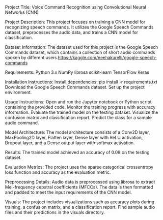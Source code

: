 Project Title:
Voice Command Recognition using Convolutional Neural Networks (CNN)

Project Description:
This project focuses on training a CNN model for recognizing speech commands. It utilizes the Google Speech Commands dataset, preprocesses the audio data, and trains a CNN model for classification.

Dataset Information:
The dataset used for this project is the Google Speech Commands dataset, which contains a collection of short audio commands spoken by different users.https://kaggle.com/neehakurelli/google-speech-commands


Requirements:
Python 3.x
NumPy
librosa
scikit-learn
TensorFlow
Keras

Installation Instructions:
Install dependencies: pip install -r requirements.txt
Download the Google Speech Commands dataset. 
Set up the project environment.

Usage Instructions:
Open and run the Jupyter notebook or Python script containing the provided code.
Monitor the training progress with accuracy information.
Evaluate the trained model on the testing dataset.
Visualize the confusion matrix and classification report.
Predict the class for a sample audio command.

Model Architecture:
The model architecture consists of a Conv2D layer, MaxPooling2D layer, Flatten layer, Dense layer with ReLU activation, Dropout layer, and a Dense output layer with softmax activation.

Results:
The trained model achieved an accuracy of 0.08 on the testing dataset.

Evaluation Metrics:
The project uses the sparse categorical crossentropy loss function and accuracy as the evaluation metric.

Preprocessing Details:
Audio data is preprocessed using librosa to extract Mel-frequency cepstral coefficients (MFCCs). The data is then formatted and padded to meet the input requirements of the CNN model.

Visuals:
The project includes visualizations such as accuracy plots during training, a confusion matrix, and a classification report. Find sample audio files and their predictions in the visuals directory.
